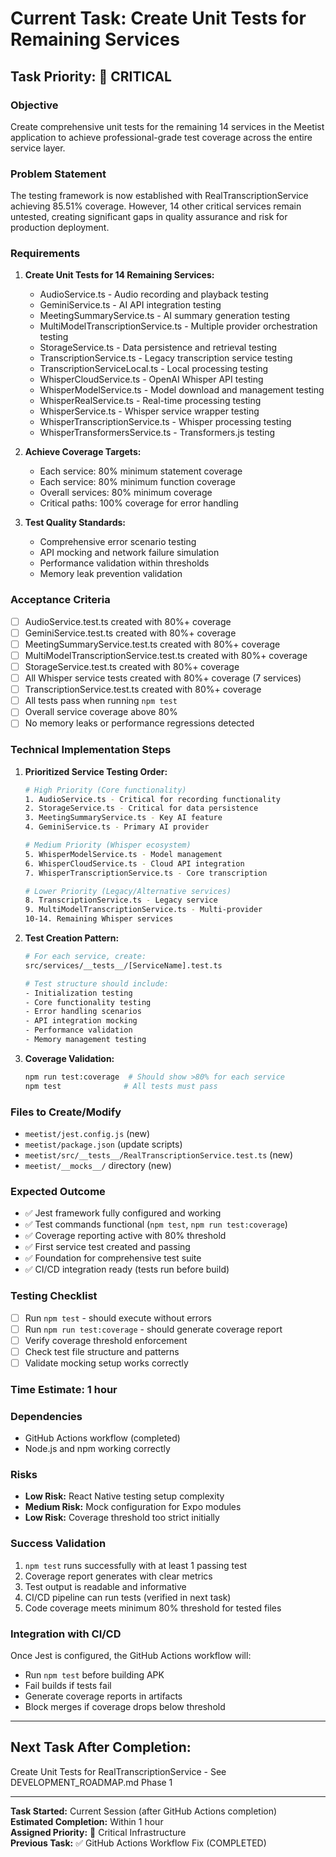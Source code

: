 # Current Task: Create Unit Tests for Remaining Services

## **Task Priority: 🚨 CRITICAL**  

### **Objective**
Create comprehensive unit tests for the remaining 14 services in the Meetist application to achieve professional-grade test coverage across the entire service layer.

### **Problem Statement**
The testing framework is now established with RealTranscriptionService achieving 85.51% coverage. However, 14 other critical services remain untested, creating significant gaps in quality assurance and risk for production deployment.

### **Requirements**
1. **Create Unit Tests for 14 Remaining Services:**
   - AudioService.ts - Audio recording and playback testing
   - GeminiService.ts - AI API integration testing  
   - MeetingSummaryService.ts - AI summary generation testing
   - MultiModelTranscriptionService.ts - Multiple provider orchestration testing
   - StorageService.ts - Data persistence and retrieval testing
   - TranscriptionService.ts - Legacy transcription service testing
   - TranscriptionServiceLocal.ts - Local processing testing
   - WhisperCloudService.ts - OpenAI Whisper API testing
   - WhisperModelService.ts - Model download and management testing
   - WhisperRealService.ts - Real-time processing testing
   - WhisperService.ts - Whisper service wrapper testing
   - WhisperTranscriptionService.ts - Whisper processing testing
   - WhisperTransformersService.ts - Transformers.js testing

2. **Achieve Coverage Targets:**
   - Each service: 80% minimum statement coverage
   - Each service: 80% minimum function coverage
   - Overall services: 80% minimum coverage
   - Critical paths: 100% coverage for error handling

3. **Test Quality Standards:**
   - Comprehensive error scenario testing
   - API mocking and network failure simulation
   - Performance validation within thresholds
   - Memory leak prevention validation

### **Acceptance Criteria**
- [ ] AudioService.test.ts created with 80%+ coverage
- [ ] GeminiService.test.ts created with 80%+ coverage  
- [ ] MeetingSummaryService.test.ts created with 80%+ coverage
- [ ] MultiModelTranscriptionService.test.ts created with 80%+ coverage
- [ ] StorageService.test.ts created with 80%+ coverage
- [ ] All Whisper service tests created with 80%+ coverage (7 services)
- [ ] TranscriptionService.test.ts created with 80%+ coverage
- [ ] All tests pass when running `npm test`
- [ ] Overall service coverage above 80%
- [ ] No memory leaks or performance regressions detected

### **Technical Implementation Steps**

1. **Prioritized Service Testing Order:**
   ```bash
   # High Priority (Core functionality)
   1. AudioService.ts - Critical for recording functionality
   2. StorageService.ts - Critical for data persistence
   3. MeetingSummaryService.ts - Key AI feature
   4. GeminiService.ts - Primary AI provider
   
   # Medium Priority (Whisper ecosystem)
   5. WhisperModelService.ts - Model management
   6. WhisperCloudService.ts - Cloud API integration
   7. WhisperTranscriptionService.ts - Core transcription
   
   # Lower Priority (Legacy/Alternative services)
   8. TranscriptionService.ts - Legacy service
   9. MultiModelTranscriptionService.ts - Multi-provider
   10-14. Remaining Whisper services
   ```

2. **Test Creation Pattern:**
   ```bash
   # For each service, create:
   src/services/__tests__/[ServiceName].test.ts
   
   # Test structure should include:
   - Initialization testing
   - Core functionality testing  
   - Error handling scenarios
   - API integration mocking
   - Performance validation
   - Memory management testing
   ```

3. **Coverage Validation:**
   ```bash
   npm run test:coverage  # Should show >80% for each service
   npm test              # All tests must pass
   ```

### **Files to Create/Modify**
- `meetist/jest.config.js` (new)
- `meetist/package.json` (update scripts)
- `meetist/src/__tests__/RealTranscriptionService.test.ts` (new)
- `meetist/__mocks__/` directory (new)

### **Expected Outcome**
- ✅ Jest framework fully configured and working
- ✅ Test commands functional (`npm test`, `npm run test:coverage`)
- ✅ Coverage reporting active with 80% threshold
- ✅ First service test created and passing
- ✅ Foundation for comprehensive test suite
- ✅ CI/CD integration ready (tests run before build)

### **Testing Checklist**
- [ ] Run `npm test` - should execute without errors
- [ ] Run `npm run test:coverage` - should generate coverage report
- [ ] Verify coverage threshold enforcement
- [ ] Check test file structure and patterns
- [ ] Validate mocking setup works correctly

### **Time Estimate: 1 hour**

### **Dependencies**
- GitHub Actions workflow (completed)
- Node.js and npm working correctly

### **Risks**
- **Low Risk:** React Native testing setup complexity  
- **Medium Risk:** Mock configuration for Expo modules
- **Low Risk:** Coverage threshold too strict initially

### **Success Validation**
1. `npm test` runs successfully with at least 1 passing test
2. Coverage report generates with clear metrics  
3. Test output is readable and informative
4. CI/CD pipeline can run tests (verified in next task)
5. Code coverage meets minimum 80% threshold for tested files

### **Integration with CI/CD**
Once Jest is configured, the GitHub Actions workflow will:
- Run `npm test` before building APK
- Fail builds if tests fail  
- Generate coverage reports in artifacts
- Block merges if coverage drops below threshold

---

## **Next Task After Completion:**
Create Unit Tests for RealTranscriptionService - See DEVELOPMENT_ROADMAP.md Phase 1

---
**Task Started:** Current Session (after GitHub Actions completion)  
**Estimated Completion:** Within 1 hour  
**Assigned Priority:** 🚨 Critical Infrastructure  
**Previous Task:** ✅ GitHub Actions Workflow Fix (COMPLETED)